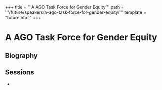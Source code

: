 +++
title = '''A AGO Task Force for Gender Equity'''
path = '''/future/speakers/a-ago-task-force-for-gender-equity/'''
template = "future.html"
+++

<h1>A AGO Task Force for Gender Equity</h1>
<h2>Biography</h2>
<p></p>
<h2>Sessions</h2>
<ul><li><bound method Session.link of Session(data=SessionData(session_description='Panel participants from AGO and SWO discuss advocacy efforts supporting women musicians.\r\n\r\nAll are welcome to join us for this panel discussion about the remarkable work of two organizations that both had their roots in the pandemic, and now have hundreds of followers. Come and find out what we have accomplished since spring of 2020, learn about our future goals, and get a quick rundown of some of our favorite works by women composers. In addition, we will address the problem of accessibility of music by women, we will hear from SWO members about the progress on their Adjustable Bench Campaign, and end with a Q&A: What are your concerns? And how can we help?', session_end_date_time=datetime.datetime(2024, 7, 2, 13, 0), session_name='The Growing Sisterhood of Organists: AGO Task Force for Gender Equity/Society for Women Organists', session_start_date_time=datetime.datetime(2024, 7, 2, 12, 0), session_stub='177E8003-A227-4088-A89A-69381A8D00C1', speaker_category=['Moderator', 'Panelist', 'Panelist', 'Panelist', 'Panelist'], speakers=['A88B02B7-F9BB-42E4-870E-07FE16FCF834', 'A6F578D0-F79E-44BD-8F09-0BDFC29D0391', '62B45B05-B7ED-406F-80F4-15E6CF49C7A2', '2FA87179-45AD-418C-B12F-437626FE5BD1', '2E2FE900-1640-4878-8072-C502CDC0C8B4'], timezone_name='Pacific Time', updated_date=datetime.date(2023, 9, 4)), updated=False, deleted=False)></li>

